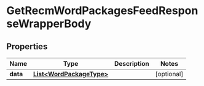 

# GetRecmWordPackagesFeedResponseWrapperBody


## Properties

Name | Type | Description | Notes
------------ | ------------- | ------------- | -------------
**data** | [**List&lt;WordPackageType&gt;**](WordPackageType.md) |  |  [optional]



